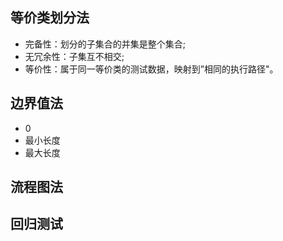 ## 等价类划分法
- 完备性：划分的子集合的并集是整个集合;
- 无冗余性：子集互不相交;
- 等价性：属于同一等价类的测试数据，映射到”相同的执行路径"。
## 边界值法
- 0
- 最小长度
- 最大长度
## 流程图法
## 回归测试